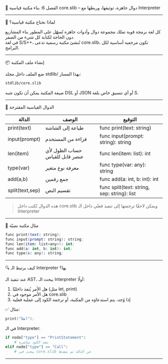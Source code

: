 📘 الفصل 6: بناء مكتبة قياسية core.slib – دوال جاهزة، توثيقها، وربطها مع Interpreter

---

🎯 لماذا نحتاج مكتبة قياسية؟

كل لغة برمجة قوية تملك مجموعة دوال وأدوات جاهزة تُسهّل على المطور بناء المشاريع دون الحاجة لكتابة كل شيء من الصفر.  
في لغة S/S++، نُنشئ مكتبة رسمية تدعى core.slib، تكون مرجعية أساسية لكل البرامج.

---

📦 إنشاء ملف المكتبة

ضع الملف داخل مجلد stdlib/ بهذا المسار:

```txt
stdlib/core.slib
```

صيغة المكتبة يمكن أن تكون شبه DSL أو JSON أو أي تنسيق خاص بلغة S.

---

🧰 الدوال القياسية المقترحة

| الدالة            | الوصف                           | التوقيع |
|-------------------|----------------------------------|---------|
| print(text)     | طباعة إلى الشاشة                | func print(text: string) |
| input(prompt)   | قراءة من المستخدم               | func input(prompt: string): string |
| len(item)       | حساب الطول لأي عنصر قابل للقياس| func len(item: list<T>): int |
| type(var)       | معرفة نوع متغير                 | func type(var: any): string |
| add(a,b)        | جمع رقمين                       | func add(a: int, b: int): int |
| split(text,sep) | تقسيم النص                      | func split(text: string, sep: string): list<string> |

> هذه الدوال تُكتب داخل core.slib ويمكن لاحقًا ترجمتها إلى تنفيذ فعلي داخل الـ Interpreter

---

🔧 مثال مكتبة نصيّة

```s
func print(text: string);
func input(prompt: string): string;
func len(item: list<any>): int;
func add(a: int, b: int): int;
func type(x: any): string;
```

---

🔍 كيف يرتبط الـ Interpreter بها؟

عند تنفيذ الـ AST، يبحث الـ Interpreter أولًا:
1. هل الأمر يُنفذ داخليًا (مثل let, print)
2. هل الأمر موجود في core.slib
3. إذا وُجد، يتم استدعاؤه من المكتبة، أو ترجمة الكود إلى عملية فعلية

✅ مثال:

```s
print("أهلاً");
```

في الـ Interpreter:
```python
if node["type"] == "PrintStatement":
    # ينفذ الكود مباشرة
elif node["type"] == "Call":
    # يبحث في core.slib عن الدالة ثم ينفذها
```

---

